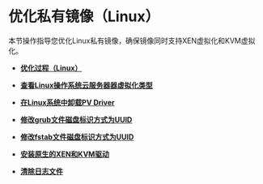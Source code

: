 # 优化私有镜像（Linux）<a name="ZH-CN_TOPIC_0130878749"></a>

本节操作指导您优化Linux私有镜像，确保镜像同时支持XEN虚拟化和KVM虚拟化。

-   **[优化过程（Linux）](优化过程（Linux）.md)**  

-   **[查看Linux操作系统云服务器器虚拟化类型](查看Linux操作系统云服务器器虚拟化类型.md)**  

-   **[在Linux系统中卸载PV Driver](在Linux系统中卸载PV-Driver.md)**  

-   **[修改grub文件磁盘标识方式为UUID](修改grub文件磁盘标识方式为UUID.md)**  

-   **[修改fstab文件磁盘标识方式为UUID](修改fstab文件磁盘标识方式为UUID.md)**  

-   **[安装原生的XEN和KVM驱动](安装原生的XEN和KVM驱动.md)**  

-   **[清除日志文件](清除日志文件.md)**  


